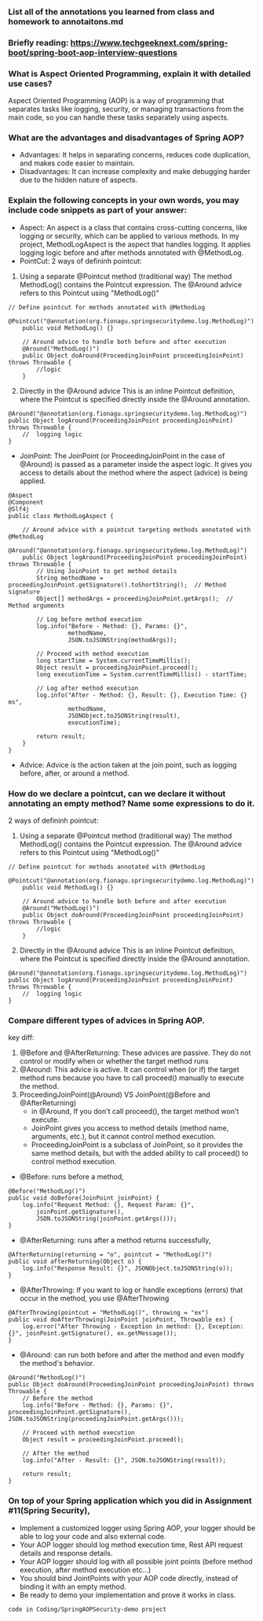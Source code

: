 ### List all of the annotations you learned from class and homework to annotaitons.md

###  Briefly reading: https://www.techgeeknext.com/spring-boot/spring-boot-aop-interview-questions

### What is Aspect Oriented Programming, explain it with detailed use cases?
Aspect Oriented Programming (AOP) is a way of programming that separates tasks like logging, security, or managing transactions from the main code, so you can handle these tasks separately using aspects.
### What are the advantages and disadvantages of Spring AOP?
- Advantages: It helps in separating concerns, reduces code duplication, and makes code easier to maintain.
- Disadvantages: It can increase complexity and make debugging harder due to the hidden nature of aspects.
### Explain the following concepts in your own words, you may include code snippets as part of your answer:

- Aspect: An aspect is a class that contains cross-cutting concerns, like logging or security, which can be applied to various methods. In my project, MethodLogAspect is the aspect that handles logging. It applies logging logic before and after methods annotated with @MethodLog.
- PointCut: 2 ways of defininh pointcut:
1. Using a separate @Pointcut method (traditional way)
   The method MethodLog() contains the Pointcut expression.
   The @Around advice refers to this Pointcut using "MethodLog()"
```angular2html
// Define pointcut for methods annotated with @MethodLog
    @Pointcut("@annotation(org.fionagu.springsecuritydemo.log.MethodLog)")
    public void MethodLog() {}

    // Around advice to handle both before and after execution
    @Around("MethodLog()")
    public Object doAround(ProceedingJoinPoint proceedingJoinPoint) throws Throwable {
        //logic
    }
```
2. Directly in the @Around advice
   This is an inline Pointcut definition, where the Pointcut is specified directly inside the @Around annotation.

````angular2html
@Around("@annotation(org.fionagu.springsecuritydemo.log.MethodLog)")
public Object logAround(ProceedingJoinPoint proceedingJoinPoint) throws Throwable {
    //  logging logic
}

````
- JoinPoint: The JoinPoint (or ProceedingJoinPoint in the case of @Around) is passed as a parameter inside the aspect logic. It gives you access to details about the method where the aspect (advice) is being applied.
```angular2html
@Aspect
@Component
@Slf4j
public class MethodLogAspect {

    // Around advice with a pointcut targeting methods annotated with @MethodLog
    @Around("@annotation(org.fionagu.springsecuritydemo.log.MethodLog)")
    public Object logAround(ProceedingJoinPoint proceedingJoinPoint) throws Throwable {
        // Using JoinPoint to get method details
        String methodName = proceedingJoinPoint.getSignature().toShortString();  // Method signature
        Object[] methodArgs = proceedingJoinPoint.getArgs();  // Method arguments
        
        // Log before method execution
        log.info("Before - Method: {}, Params: {}",
                 methodName, 
                 JSON.toJSONString(methodArgs));

        // Proceed with method execution
        long startTime = System.currentTimeMillis();
        Object result = proceedingJoinPoint.proceed();
        long executionTime = System.currentTimeMillis() - startTime;

        // Log after method execution
        log.info("After - Method: {}, Result: {}, Execution Time: {} ms",
                 methodName,
                 JSONObject.toJSONString(result), 
                 executionTime);

        return result;
    }
}

```
- Advice: Advice is the action taken at the join point, such as logging before, after, or around a method.
### How do we declare a pointcut, can we declare it without annotating an empty method? Name some expressions to do it.
2 ways of defininh pointcut:
1. Using a separate @Pointcut method (traditional way)
   The method MethodLog() contains the Pointcut expression.
   The @Around advice refers to this Pointcut using "MethodLog()"
```angular2html
// Define pointcut for methods annotated with @MethodLog
    @Pointcut("@annotation(org.fionagu.springsecuritydemo.log.MethodLog)")
    public void MethodLog() {}

    // Around advice to handle both before and after execution
    @Around("MethodLog()")
    public Object doAround(ProceedingJoinPoint proceedingJoinPoint) throws Throwable {
        //logic
    }
```
2. Directly in the @Around advice
   This is an inline Pointcut definition, where the Pointcut is specified directly inside the @Around annotation.

````angular2html
@Around("@annotation(org.fionagu.springsecuritydemo.log.MethodLog)")
public Object logAround(ProceedingJoinPoint proceedingJoinPoint) throws Throwable {
    //  logging logic
}

````

### Compare different types of advices in Spring AOP.
key diff:
1. @Before and @AfterReturning: These advices are passive. They do not control or modify when or whether the target method runs
2. @Around: This advice is active. It can control when (or if) the target method runs because you have to call proceed() manually to execute the method.
3. ProceedingJoinPoint(@Around) VS JoinPoint(@Before and @AfterReturning)
   - in @Around, If you don't call proceed(), the target method won’t execute.
   - JoinPoint gives you access to method details (method name, arguments, etc.), but it cannot control method execution.
   - ProceedingJoinPoint is a subclass of JoinPoint, so it provides the same method details, but with the added ability to call proceed() to control method execution.

- @Before: runs before a method,
```angular2html
@Before("MethodLog()")
public void doBefore(JoinPoint joinPoint) {
    log.info("Request Method: {}, Request Param: {}", 
        joinPoint.getSignature(), 
        JSON.toJSONString(joinPoint.getArgs()));
}

```
- @AfterReturning: runs after a method returns successfully,
```angular2html
@AfterReturning(returning = "o", pointcut = "MethodLog()")
public void afterReturning(Object o) {
    log.info("Response Result: {}", JSONObject.toJSONString(o));
}

```
- @AfterThrowing: If you want to log or handle exceptions (errors) that occur in the method, you use @AfterThrowing
```angular2html
@AfterThrowing(pointcut = "MethodLog()", throwing = "ex")
public void doAfterThrowing(JoinPoint joinPoint, Throwable ex) {
    log.error("After Throwing - Exception in method: {}, Exception: {}", joinPoint.getSignature(), ex.getMessage());
}

```
- @Around: can run both before and after the method and even modify the method's behavior.
```angular2html
@Around("MethodLog()")
public Object doAround(ProceedingJoinPoint proceedingJoinPoint) throws Throwable {
    // Before the method
    log.info("Before - Method: {}, Params: {}", proceedingJoinPoint.getSignature(), JSON.toJSONString(proceedingJoinPoint.getArgs()));

    // Proceed with method execution
    Object result = proceedingJoinPoint.proceed();

    // After the method
    log.info("After - Result: {}", JSON.toJSONString(result));

    return result;
}

```
### On top of your Spring application which you did in Assignment #11(Spring Security),
- Implement a customized logger using Spring AOP, your logger should be able to log your code and also external code.
- Your AOP logger should log method execution time, Rest API request details and response details.
- Your AOP logger should log with all possible joint points (before method execution, after method execution etc...)
- You should bind JointPoints with your AOP code directly, instead of binding it with an empty method.
- Be ready to demo your implementation and prove it works in class.
```angular2html
code in Coding/SpringAOPSecurity-demo project 
```